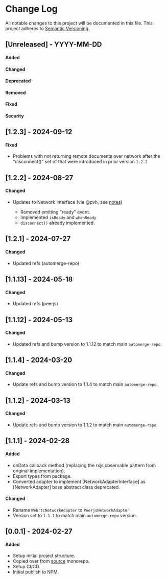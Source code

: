 # Change Log
All notable changes to this project will be documented in this file.
This project adheres to [Semantic Versioning](http://semver.org/).

## [Unreleased] - YYYY-MM-DD
#### Added
#### Changed
#### Deprecated
#### Removed
#### Fixed
#### Security


## [1.2.3] - 2024-09-12
#### Fixed
- Problems with not returning remote documents over network after the "disconnect()" set of 
  that were introduced in prior version `1.2.2`



## [1.2.2] - 2024-08-27
#### Changed
- Updates to Network interface (via @pvh, see [notes](https://patchwork.inkandswitch.com/#automerge-repo-network-adapter-api-changes--4RicZ28GjFaTi12xssztkpDjqruu?type=essay))
  
  - Removed emitting "ready" event.
  - Implemented `isReady` and `whenReady`
  - `disconnect()` already implemented.

## [1.2.1] - 2024-07-27
#### Changed
- Updated refs (automerge-repo)


## [1.1.13] - 2024-05-18
#### Changed
- Updated refs (peerjs)



## [1.1.12] - 2024-05-13
#### Changed
- Updated refs and bump version to 1.1.12 to match main `automerge-repo`.


## [1.1.4] - 2024-03-20
#### Changed
- Update refs and bump version to 1.1.4 to match main `automerge-repo`.


## [1.1.2] - 2024-03-13
#### Changed
- Update refs and bump version to 1.1.2 to match main `automerge-repo`.


## [1.1.1] - 2024-02-28
#### Added
- onData callback method (replacing the rxjs observable pattern from original implementation).
- Export types from package.
- Converted adapter to implement [NetworkAdapterInterface] as [NetworkAdapter] base abstract class deprecated.
#### Changed
- Rename `WebrtcNetworkAdapter` to `PeerjsNetworkAdapter`
- Version set to `1.1.1` to match main `automerge-repo` version.



## [0.0.1] - 2024-02-27
#### Added
- Setup initial project structure.
- Copied over from [source](https://github.com/cellplatform/platform-0.2.0/tree/main/code/ext/ext.lib.automerge.webrtc/src/Store.Network.WebrtcAdapter) monorepo.
- Setup CI/CD.
- Initial publish to NPM.
